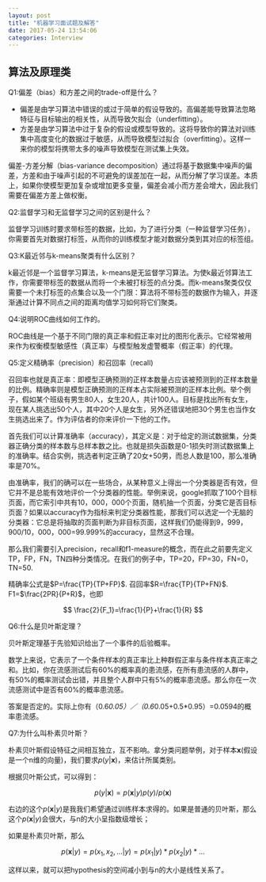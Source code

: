 ```yaml
---
layout: post
title: "机器学习面试题及解答"
date: 2017-05-24 13:54:06
categories: Interview
---
```

## 算法及原理类

Q1:偏差（bias）和方差之间的trade-off是什么？

- 偏差是由学习算法中错误的或过于简单的假设导致的。高偏差能导致算法忽略特征与目标输出的相关性，从而导致欠拟合（underfitting）。
- 方差是由学习算法中过于复杂的假设或模型导致的。这将导致你的算法对训练集中高度变化的数据过于敏感，从而导致模型过拟合（overfitting）。这样一来你的模型将携带太多的噪声导致模型在测试集上失效。

偏差-方差分解（bias-variance decomposition）通过将基于数据集中噪声的偏差，方差和由于噪声引起的不可避免的误差加在一起，从而分解了学习误差。本质上，如果你使模型更加复杂或增加更多变量，偏差会减小而方差会增大，因此我们需要在偏差方差上做权衡。

Q2:监督学习和无监督学习之间的区别是什么？

监督学习训练时要求带标签的数据，比如，为了进行分类（一种监督学习任务），你需要首先对数据打标签，从而你的训练模型才能对数据分类到其对应的标签组。

Q3:K最近邻与k-means聚类有什么区别？

k最近邻是一个监督学习算法，k-means是无监督学习算法。为使k最近邻算法工作，你需要带标签的数据从而将一个未被打标签的点分类。而k-means聚类仅仅需要一个未打标签的点集合以及一个门限：算法将不带标签的数据作为输入，并逐渐通过计算不同点之间的距离均值学习如何将它们聚类。

Q4:说明ROC曲线如何工作的。

ROC曲线是一个基于不同门限的真正率和假正率对比的图形化表示。它经常被用来作为权衡模型敏感性（真正率）与模型触发虚警概率（假正率）的代理。

Q5:定义精确率（precision）和召回率（recall)

召回率也就是真正率：即模型正确预测的正样本数量占应该被预测到的正样本数量的比例。精确率则是模型正确预测的正样本占实际被预测的正样本比例。举个例子，假如某个班级有男生80人，女生20人，共计100人。目标是找出所有女生，现在某人挑选出50个人，其中20个人是女生，另外还错误地把30个男生也当作女生挑选出来了。作为评估者的你来评价一下他的工作。

首先我们可以计算准确率（accuracy），其定义是：对于给定的测试数据集，分类器正确分类的样本数与总样本数之比。也就是损失函数是0-1损失时测试数据集上的准确率。结合实例，挑选者判定正确了20女+50男，而总人数是100，那么准确率是70%。

由准确率，我们的确可以在一些场合，从某种意义上得出一个分类器是否有效，但它并不是总能有效地评价一个分类器的性能。举例来说，google抓取了100个目标页面，而它索引中共有10，000，000个页面，随机抽一个页面，分类它是否目标页面？如果以accuracy作为指标来判定分类器性能，那我们可以选定一个无脑的分类器：它总是将抽取的页面判断为非目标页面，这样我们仍能得到9，999，900/10，000，000=99.999%的accuracy，显然这不合理。

那么我们需要引入precision，recall和f1-measure的概念，而在此之前要先定义TP，FP，FN，TN四种分类情况。在我们的例子中，TP=20，FP=30，FN=0，TN=50.

精确率公式是$P=\frac{TP}{TP+FP}$.
召回率$R=\frac{TP}{TP+FN}$.
F1=$\frac{2PR}{P+R}$，也即

$$
\frac{2}{F_1}=\frac{1}{P}+\frac{1}{R}
$$

Q6:什么是贝叶斯定理？

贝叶斯定理基于先验知识给出了一个事件的后验概率。

数学上来说，它表示了一个条件样本的真正率比上种群假正率与条件样本真正率之和。比如，你在流感测试后有60%的概率真的患流感，在所有患流感的人群中，有50%的概率测试会出错，并且整个人群中只有5%的概率患流感。那么你在一次流感测试中是否有60%的概率患流感。

答案是否定的。实际上你有（0.6*0.05）／（0.6*0.05+0.5*0.95）=0.0594的概率患流感。

Q7:为什么叫朴素贝叶斯？

朴素贝叶斯假设特征之间相互独立，互不影响。拿分类问题举例，对于样本$\textbf{x}$(假设是一个n维的向量)，我们要求$p(y|\textbf{x})$，来估计所属类别。

根据贝叶斯公式，可以得到：

$$
p(y|\textbf{x})=p(\textbf{x}|y)p(y)/p(\textbf{x})
$$

右边的这个$p(\textbf{x}|y)$是我我们希望通过训练样本求得的。如果是普通的贝叶斯，那么这个$p(\textbf{x}|y)$会很大，与n的大小呈指数级增长；

如果是朴素贝叶斯，那么

$$
p(\textbf{x}|y)=p(x_1,x_2,\ldots|y)=p(x_1|y)*p(x_2|y)*\ldots
$$

这样以来，就可以把hypothesis的空间减小到与n的大小是线性关系了。

